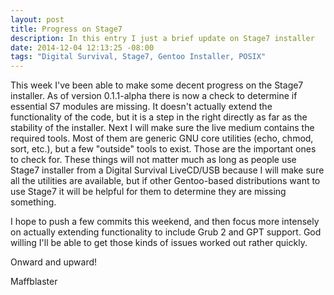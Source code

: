 ```yaml
---
layout: post
title: Progress on Stage7
description: In this entry I just a brief update on Stage7 installer
date: 2014-12-04 12:13:25 -08:00
tags: "Digital Survival, Stage7, Gentoo Installer, POSIX"
---
```


This week I've been able to make some decent progress on the Stage7 installer. As of version 0.1.1-alpha there is now a check to determine if essential S7 modules are missing. It doesn't actually extend the functionality of the code, but it is a step in the right directly as far as the stability of the installer. Next I will make sure the live medium contains the required tools. Most of them are generic GNU core utilities (echo, chmod, sort, etc.), but a few "outside" tools to exist. Those are the important ones to check for. These things will not matter much as long as people use Stage7 installer from a Digital Survival LiveCD/USB because I will make sure all the utilities are available, but if other Gentoo-based distributions want to use Stage7 it will be helpful for them to determine they are missing something.

I hope to push a few commits this weekend, and then focus more intensely on actually extending functionality to include Grub 2 and GPT support. God willing I'll be able to get those kinds of issues worked out rather quickly.

Onward and upward!

Maffblaster